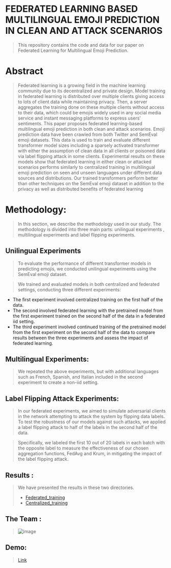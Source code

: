 # FEDERATED LEARNING BASED MULTILINGUAL EMOJI PREDICTION IN CLEAN AND ATTACK SCENARIOS

> This repository contains the code and data for our paper on Federated Learning for Multilingual Emoji Prediction.

# Abstract

> Federated learning is a growing field in the machine learning community due to its decentralized and private
design. Model training in federated learning is distributed over multiple clients giving access to lots of client data
while maintaining privacy. Then, a server aggregates the training done on these multiple clients without access
to their data, which could be emojis widely used in any social media service and instant messaging platforms
to express users’ sentiments. This paper proposes federated learning-based multilingual emoji prediction in
both clean and attack scenarios. Emoji prediction data have been crawled from both Twitter and SemEval emoji
datasets. This data is used to train and evaluate different transformer model sizes including a sparsely activated
transformer with either the assumption of clean data in all clients or poisoned data via label flipping attack in some
clients. Experimental results on these models show that federated learning in either clean or attacked scenarios
performs similarly to centralized training in multilingual emoji prediction on seen and unseen languages under
different data sources and distributions. Our trained transformers perform better than other techniques on the
SemEval emoji dataset in addition to the privacy as well as distributed benefits of federated learning

# Methodology:

> In this section, we describe the methodology used in our study. The methodology is divided into three main parts: unilingual experiments , multilingual experiments and label flipping experiments.

## Unilingual Experiments

> To evaluate the performance of different transformer models in predicting emojis, we conducted unilingual experiments using the SemEval emoji dataset. 

> We trained and evaluated models in both centralized and federated settings, conducting three different experiments:

* The first experiment involved centralized training on the first half of the data.
* The second involved federated learning with the pretrained model from the first experiment trained on the second half of the data in a federated iid setting.
* The third experiment involved continued training of the pretrained model from the first experiment on the second half of the data to compare results between the three experiments and assess the impact of federated learning.

## Multilingual Experiments:

> We repeated the above experiments, but with additional languages such as French, Spanish, and Italian included in the second experiment to create a non-iid setting.  
## Label Flipping Attack Experiments:

> In our federated experiments, we aimed to simulate adversarial clients in the network attempting to attack the system by flipping data labels. To test the robustness of our models against such attacks, we applied a label flipping attack to half of the labels in the second half of the data.

> Specifically, we labeled the first 10 out of 20 labels in each batch with the opposite label to measure the effectiveness of our chosen aggregation functions, FedAvg and Krum, in mitigating the impact of the label flipping attack.

## Results : 
> We have presented the results in these two directories.
> - [Federated_training](/Federated_training)
> - [Centralized_training](/Centralized_training)


## The Team : 

> ![image](https://user-images.githubusercontent.com/51359449/229025744-1fb7e7db-88ae-41b6-b1c0-4ab3021a00bf.png)


## Demo: 
> [Link](https://huggingface.co/spaces/Karim-Gamal/new_Demo_3)
